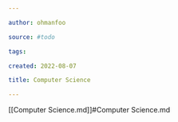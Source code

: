 ```yaml
---

author: ohmanfoo

source: #todo

tags: 

created: 2022-08-07

title: Computer Science

---
```

[[Computer Science.md]]#Computer Science.md